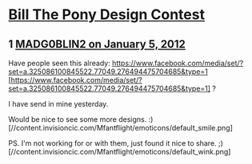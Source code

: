 # [Bill The Pony Design Contest](https://community.fantasyflightgames.com/topic/58473-bill-the-pony-design-contest/)

## 1 [MADG0BLIN2 on January 5, 2012](https://community.fantasyflightgames.com/topic/58473-bill-the-pony-design-contest/?do=findComment&comment=575138)

Have people seen this already: https://www.facebook.com/media/set/?set=a.325086100845522.77049.276494475704685&type=1 [https://www.facebook.com/media/set/?set=a.325086100845522.77049.276494475704685&type=1] ?

I have send in mine yesterday.

Would be nice to see some more designs. :) [//content.invisioncic.com/Mfantflight/emoticons/default_smile.png]

PS. I'm not working for or with them, just found it nice to share. ;) [//content.invisioncic.com/Mfantflight/emoticons/default_wink.png]

 

